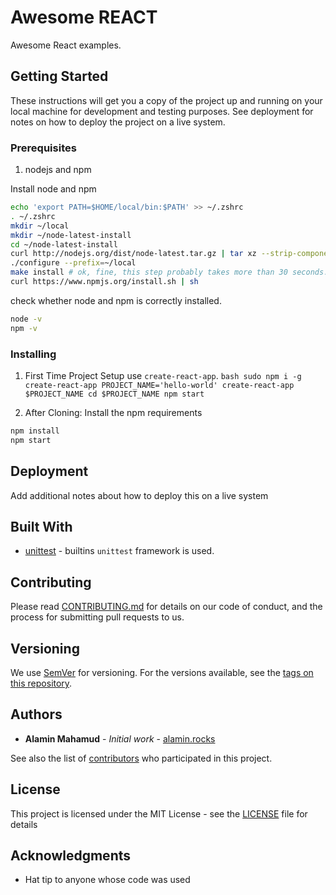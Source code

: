 # Awesome REACT
  Awesome React examples.

## Getting Started

  These instructions will get you a copy of the project up and running on your local machine for development and testing purposes. See deployment for notes on how to deploy the project on a live system.

### Prerequisites
  1. nodejs and npm

  Install node and npm
  ```bash
  echo 'export PATH=$HOME/local/bin:$PATH' >> ~/.zshrc
  . ~/.zshrc
  mkdir ~/local
  mkdir ~/node-latest-install
  cd ~/node-latest-install
  curl http://nodejs.org/dist/node-latest.tar.gz | tar xz --strip-components=1
  ./configure --prefix=~/local
  make install # ok, fine, this step probably takes more than 30 seconds...
  curl https://www.npmjs.org/install.sh | sh
  ```

  check whether node and npm is correctly installed.
  ```bash
  node -v
  npm -v
  ```

### Installing

  1. First Time Project Setup
    use `create-react-app`.
    ```bash
    sudo npm i -g create-react-app
    PROJECT_NAME='hello-world'
    create-react-app $PROJECT_NAME
    cd $PROJECT_NAME
    npm start
    ```

  2. After Cloning: Install the npm requirements
  ```bash
  npm install
  npm start
  ```


## Deployment

  Add additional notes about how to deploy this on a live system

## Built With

  * [unittest](https://docs.python.org/3/library/unittest.html) - builtins `unittest` framework is used.

## Contributing

  Please read [CONTRIBUTING.md](CONTRIBUTING.md) for details on our code of conduct, and the process for submitting pull requests to us.

## Versioning

  We use [SemVer](http://semver.org/) for versioning. For the versions available, see the [tags on this repository](https://github.com/your/project/tags).

## Authors

  * **Alamin Mahamud** - *Initial work* - [alamin.rocks](https://alamin-rocks.herokuapp.com)

  See also the list of [contributors](https://github.com/your/project/contributors) who participated in this project.

## License

  This project is licensed under the MIT License - see the [LICENSE](LICENSE) file for details

## Acknowledgments

  * Hat tip to anyone whose code was used
